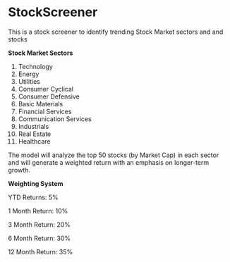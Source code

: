 # StockScreener
This is a stock screener to identify trending Stock Market sectors and and stocks

**Stock Market Sectors**
1. Technology
2. Energy
3. Utilities
4. Consumer Cyclical
5. Consumer Defensive
6. Basic Materials
7. Financial Services
8. Communication Services
9. Industrials
10. Real Estate
11. Healthcare

The model will analyze the top 50 stocks (by Market Cap) in each sector and will generate a weighted return with an emphasis on longer-term growth.

**Weighting System**

YTD Returns: 5%

1 Month Return: 10%

3 Month Return: 20%

6 Month Return: 30%

12 Month Return: 35%
